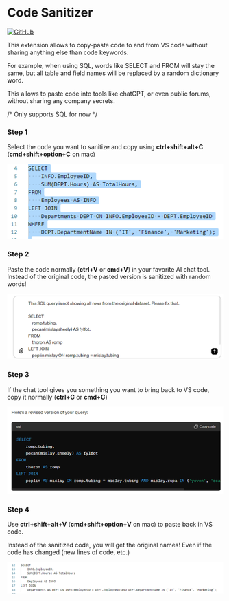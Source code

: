 # Code Sanitizer

[![GitHub](https://img.shields.io/badge/-GitHub-181717?style=for-the-badge&logo=github&logoColor=white)](https://github.com/hugolatendresse/code-sanitizer-vs-code-extension)

This extension allows to copy-paste code to and from VS code without sharing anything else than code keywords.

For example, when using SQL, words like SELECT and FROM will stay the same, but all table and field names will be replaced by a random dictionary word.

This allows to paste code into tools like chatGPT, or even public forums, without sharing any company secrets.

/* Only supports SQL for now */


### Step 1
Select the code you want to sanitize and copy using **ctrl+shift+alt+C** (**cmd+shift+option+C** on mac)

![VS Code Screenshot Before](./images/step_1.png)

### Step 2
Paste the code normally (**ctrl+V** or **cmd+V**) in your favorite AI chat tool. 
Instead of the original code, the pasted version is sanitized with random words!

![Prompting LLM](./images/step_2.png)

### Step 3
If the chat tool gives you something you want to bring back to VS code, copy it normally (**ctrl+C** or **cmd+C**) 

![Pasting from LLM](./images/step_3.png)

### Step 4
Use **ctrl+shift+alt+V** (**cmd+shift+option+V** on mac) to paste back in VS code.

Instead of the sanitized code, you will get the original names! 
Even if the code has changed (new lines of code, etc.)

![VS Code Screenshot After](./images/step_4.png)
